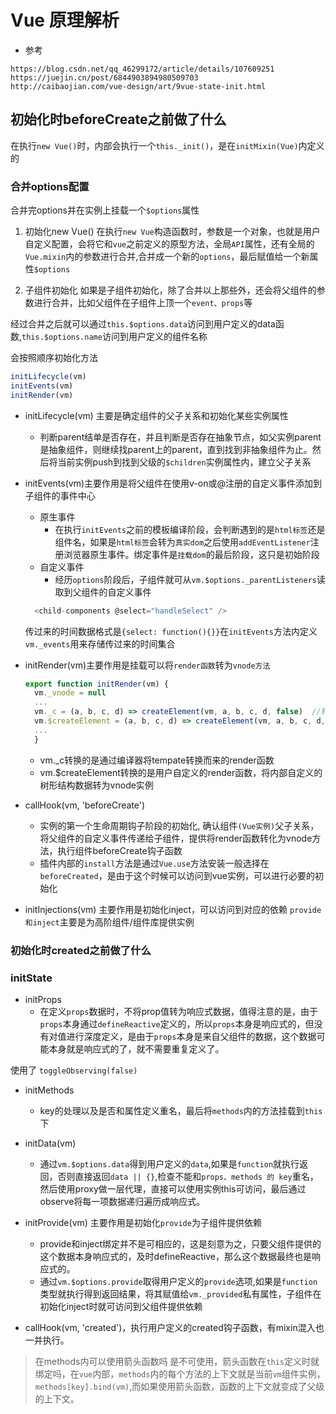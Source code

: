 # Vue 原理解析
- 参考
```
https://blog.csdn.net/qq_46299172/article/details/107609251
https://juejin.cn/post/6844903894980509703
http://caibaojian.com/vue-design/art/9vue-state-init.html
```
## 初始化时beforeCreate之前做了什么
在执行`new Vue()`时，内部会执行一个`this._init()`，是在`initMixin(Vue)`内定义的
### 合并options配置
合并完options并在实例上挂载一个`$options`属性
1. 初始化new Vue()
在执行`new Vue`构造函数时，参数是一个对象，也就是用户自定义配置，会将它和`vue`之前定义的原型方法，全局`API`属性，还有全局的`Vue.mixin`内的参数进行合并,合并成一个新的`options`，最后赋值给一个新属性`$options`

2. 子组件初始化
如果是子组件初始化，除了合并以上那些外，还会将父组件的参数进行合并，比如父组件在子组件上顶一个`event、props`等

经过合并之后就可以通过`this.$options.data`访问到用户定义的data函数,`this.$options.name`访问到用户定义的组件名称

会按照顺序初始化方法
```js
initLifecycle(vm)
initEvents(vm)
initRender(vm)
```
- initLifecycle(vm) 主要是确定组件的父子关系和初始化某些实例属性
  - 判断parent结单是否存在，并且判断是否存在抽象节点，如父实例parent是抽象组件，则继续找parent上的parent，直到找到非抽象组件为止。然后将当前实例push到找到父级的`$children`实例属性内，建立父子关系

- initEvents(vm)主要作用是将父组件在使用v-on或@注册的自定义事件添加到子组件的事件中心
  - 原生事件
    - 在执行`initEvents`之前的模板编译阶段，会判断遇到的是`html标签`还是组件名，如果是`html标签`会转为`真实dom`之后使用`addEventListener`注册浏览器原生事件。绑定事件是`挂载dom`的最后阶段，这只是初始阶段
  - 自定义事件
    - 经历`options`阶段后，子组件就可从`vm.$options._parentListeners`读取到父组件的自定义事件
  ```js
    <child-components @select="handleSelect" />
  ```
  传过来的时间数据格式是`{select: function(){}}`在`initEvents`方法内定义`vm._events`用来存储传过来的时间集合
- initRender(vm)主要作用是挂载可以将`render函数`转为`vnode方法`
  ```js
  export function initRender(vm) {
    vm._vnode = null
    ...
    vm._c = (a, b, c, d) => createElement(vm, a, b, c, d, false)  //转化编译器的
    vm.$createElement = (a, b, c, d) => createElement(vm, a, b, c, d, true)  // 转化手写的
    ...
    }
  ```
  - vm._c转换的是通过编译器将tempate转换而来的render函数
  - vm.$createElement转换的是用户自定义的render函数，将内部自定义的树形结构数据转为vnode实例

- callHook(vm, 'beforeCreate')
  - 实例的第一个生命周期钩子阶段的初始化, 确认组件`(Vue实例)`父子关系，将父组件的自定义事件传递给子组件，提供将render函数转化为vnode方法，执行组件beforeCreate钩子函数
  - 插件内部的`install`方法是通过`Vue.use`方法安装一般选择在`beforeCreated`，是由于这个时候可以访问到vue实例，可以进行必要的初始化

- initInjections(vm) 主要作用是初始化inject，可以访问到对应的依赖
`provide和inject`主要是为高阶组件/组件库提供实例

### 初始化时created之前做了什么
### initState

- initProps
  - 在定义`props`数据时，不将prop值转为响应式数据，值得注意的是，由于`props`本身通过`defineReactive`定义的，所以`props`本身是响应式的，但没有对值进行深度定义，是由于`props`本身是来自父组件的数据，这个数据可能本身就是响应式的了，就不需要重复定义了。

使用了 `toggleObserving(false)`

- initMethods
  - key的处理以及是否和属性定义重名，最后将`methods`内的方法挂载到`this`下

- initData(vm)
  - 通过`vm.$options.data`得到用户定义的`data`,如果是`function`就执行返回，否则直接返回`data || {}`,检查不能和`props、methods 的 key`重名，然后使用proxy做一层代理，直接可以使用实例this可访问，最后通过observe将每一项数据递归遍历成响应式。
- initProvide(vm) 主要作用是初始化`provide`为子组件提供依赖
  - provide和inject绑定并不是可相应的，这是刻意为之，只要父组件提供的这个数据本身响应式的，及时defineReactive，那么这个数据最终也是响应式的。
  - 通过`vm.$options.provide`取得用户定义的`provide`选项,如果是`function`类型就执行得到返回结果，将其赋值给`vm._provided`私有属性，子组件在初始化inject时就可访问到父组件提供依赖

- callHook(vm, 'created')，执行用户定义的created钩子函数，有mixin混入也一并执行。

> 在methods内可以使用箭头函数吗
是不可使用，箭头函数在`this`定义时就绑定吗，在`vue`内部，`methods`内的每个方法的上下文就是当前`vm`组件实例，`methods[key].bind(vm)`,而如果使用箭头函数，函数的上下文就变成了父级的上下文。